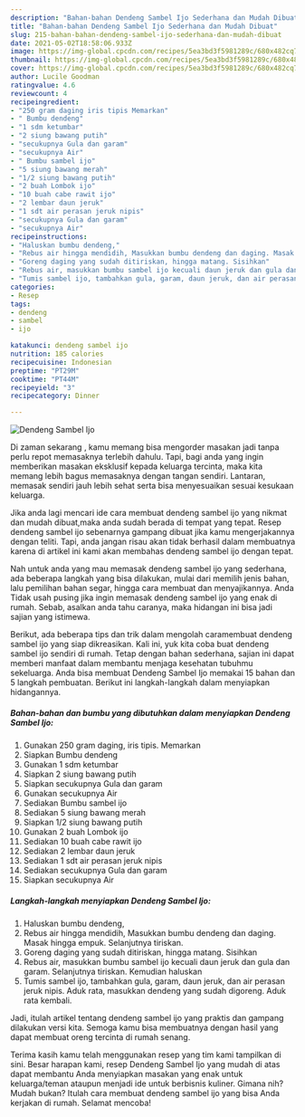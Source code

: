 ```yaml
---
description: "Bahan-bahan Dendeng Sambel Ijo Sederhana dan Mudah Dibuat"
title: "Bahan-bahan Dendeng Sambel Ijo Sederhana dan Mudah Dibuat"
slug: 215-bahan-bahan-dendeng-sambel-ijo-sederhana-dan-mudah-dibuat
date: 2021-05-02T18:58:06.933Z
image: https://img-global.cpcdn.com/recipes/5ea3bd3f5981289c/680x482cq70/dendeng-sambel-ijo-foto-resep-utama.jpg
thumbnail: https://img-global.cpcdn.com/recipes/5ea3bd3f5981289c/680x482cq70/dendeng-sambel-ijo-foto-resep-utama.jpg
cover: https://img-global.cpcdn.com/recipes/5ea3bd3f5981289c/680x482cq70/dendeng-sambel-ijo-foto-resep-utama.jpg
author: Lucile Goodman
ratingvalue: 4.6
reviewcount: 4
recipeingredient:
- "250 gram daging iris tipis Memarkan"
- " Bumbu dendeng"
- "1 sdm ketumbar"
- "2 siung bawang putih"
- "secukupnya Gula dan garam"
- "secukupnya Air"
- " Bumbu sambel ijo"
- "5 siung bawang merah"
- "1/2 siung bawang putih"
- "2 buah Lombok ijo"
- "10 buah cabe rawit ijo"
- "2 lembar daun jeruk"
- "1 sdt air perasan jeruk nipis"
- "secukupnya Gula dan garam"
- "secukupnya Air"
recipeinstructions:
- "Haluskan bumbu dendeng,"
- "Rebus air hingga mendidih, Masukkan bumbu dendeng dan daging. Masak hingga empuk. Selanjutnya tiriskan."
- "Goreng daging yang sudah ditiriskan, hingga matang. Sisihkan"
- "Rebus air, masukkan bumbu sambel ijo kecuali daun jeruk dan gula dan garam. Selanjutnya tiriskan. Kemudian haluskan"
- "Tumis sambel ijo, tambahkan gula, garam, daun jeruk, dan air perasan jeruk nipis. Aduk rata, masukkan dendeng yang sudah digoreng. Aduk rata kembali."
categories:
- Resep
tags:
- dendeng
- sambel
- ijo

katakunci: dendeng sambel ijo 
nutrition: 185 calories
recipecuisine: Indonesian
preptime: "PT29M"
cooktime: "PT44M"
recipeyield: "3"
recipecategory: Dinner

---
```



![Dendeng Sambel Ijo](https://img-global.cpcdn.com/recipes/5ea3bd3f5981289c/680x482cq70/dendeng-sambel-ijo-foto-resep-utama.jpg)

Di zaman  sekarang , kamu memang bisa mengorder masakan jadi tanpa perlu repot memasaknya terlebih dahulu. Tapi, bagi anda yang ingin memberikan masakan eksklusif kepada keluarga tercinta, maka kita memang lebih bagus memasaknya dengan tangan sendiri. Lantaran, memasak sendiri jauh lebih sehat serta bisa menyesuaikan sesuai kesukaan keluarga.

Jika anda lagi mencari ide cara membuat dendeng sambel ijo yang nikmat dan mudah dibuat,maka anda sudah berada di tempat yang tepat. Resep dendeng sambel ijo  sebenarnya gampang dibuat jika kamu mengerjakannya dengan teliti. Tapi, anda jangan risau akan tidak berhasil dalam membuatnya 
karena di artikel ini kami akan membahas dendeng sambel ijo dengan tepat.  



Nah untuk anda yang mau memasak dendeng sambel ijo yang sederhana, ada beberapa langkah yang bisa dilakukan, mulai dari memilih jenis bahan, lalu pemilihan bahan segar, hingga cara membuat dan menyajikannya. Anda Tidak usah pusing jika ingin memasak dendeng sambel ijo yang enak di rumah. Sebab, asalkan anda  tahu caranya, maka hidangan ini bisa jadi sajian yang istimewa.

Berikut, ada beberapa tips dan trik dalam mengolah caramembuat dendeng sambel ijo yang siap dikreasikan. Kali ini, yuk kita coba buat dendeng sambel ijo sendiri di rumah. Tetap dengan bahan sederhana, sajian ini dapat memberi manfaat dalam membantu menjaga kesehatan tubuhmu sekeluarga. Anda bisa membuat Dendeng Sambel Ijo memakai 15 bahan dan 5 langkah pembuatan. Berikut ini langkah-langkah dalam menyiapkan hidangannya.

<!--inarticleads1-->

##### Bahan-bahan dan bumbu yang dibutuhkan dalam menyiapkan Dendeng Sambel Ijo:

1. Gunakan 250 gram daging, iris tipis. Memarkan
1. Siapkan  Bumbu dendeng
1. Gunakan 1 sdm ketumbar
1. Siapkan 2 siung bawang putih
1. Siapkan secukupnya Gula dan garam
1. Gunakan secukupnya Air
1. Sediakan  Bumbu sambel ijo
1. Sediakan 5 siung bawang merah
1. Siapkan 1/2 siung bawang putih
1. Gunakan 2 buah Lombok ijo
1. Sediakan 10 buah cabe rawit ijo
1. Sediakan 2 lembar daun jeruk
1. Sediakan 1 sdt air perasan jeruk nipis
1. Sediakan secukupnya Gula dan garam
1. Siapkan secukupnya Air




<!--inarticleads2-->

##### Langkah-langkah menyiapkan Dendeng Sambel Ijo:

1. Haluskan bumbu dendeng,
1. Rebus air hingga mendidih, Masukkan bumbu dendeng dan daging. Masak hingga empuk. Selanjutnya tiriskan.
1. Goreng daging yang sudah ditiriskan, hingga matang. Sisihkan
1. Rebus air, masukkan bumbu sambel ijo kecuali daun jeruk dan gula dan garam. Selanjutnya tiriskan. Kemudian haluskan
1. Tumis sambel ijo, tambahkan gula, garam, daun jeruk, dan air perasan jeruk nipis. Aduk rata, masukkan dendeng yang sudah digoreng. Aduk rata kembali.




Jadi, itulah artikel tentang  dendeng sambel ijo  yang praktis dan gampang dilakukan versi kita. Semoga kamu bisa membuatnya dengan hasil yang dapat membuat oreng tercinta di rumah senang. 

Terima kasih kamu telah menggunakan resep yang tim kami tampilkan di sini. Besar harapan kami, resep  Dendeng Sambel Ijo yang mudah di atas dapat membantu Anda menyiapkan masakan yang enak untuk keluarga/teman ataupun menjadi ide untuk berbisnis kuliner. Gimana nih? Mudah bukan? Itulah cara membuat dendeng sambel ijo yang bisa Anda kerjakan di rumah. Selamat mencoba!

